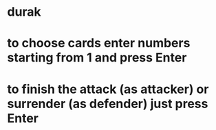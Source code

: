 # durak
# to choose cards enter numbers starting from 1 and press Enter
# to finish the attack (as attacker) or surrender (as defender) just press Enter
